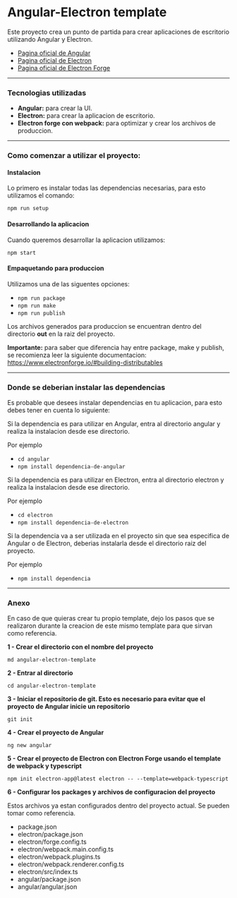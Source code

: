 # Angular-Electron template

Este proyecto crea un punto de partida para crear aplicaciones de escritorio utilizando Angular y Electron.

- [Pagina oficial de Angular](https://angular.dev/)
- [Pagina oficial de Electron](https://www.electronjs.org/)
- [Pagina oficial de Electron Forge](https://www.electronforge.io/)

---

### Tecnologias utilizadas

- **Angular:** para crear la UI.
- **Electron:** para crear la aplicacion de escritorio.
- **Electron forge con webpack:** para optimizar y crear los archivos de produccion.

---

### Como comenzar a utilizar el proyecto:

#### Instalacion

Lo primero es instalar todas las dependencias necesarias, para esto utilizamos el comando:

`npm run setup`

#### Desarrollando la aplicacion

Cuando queremos desarrollar la aplicacion utilizamos:

`npm start`

#### Empaquetando para produccion

Utilizamos una de las siguentes opciones:

- `npm run package`
- `npm run make`
- `npm run publish`

Los archivos generados para produccion se encuentran dentro del directorio **out** en la raiz del proyecto.

**Importante:** para saber que diferencia hay entre package, make y publish, se recomienza leer la siguiente documentacion: https://www.electronforge.io/#building-distributables

---

### Donde se deberian instalar las dependencias

Es probable que desees instalar dependencias en tu aplicacion, para esto debes tener en cuenta lo siguiente:

Si la dependencia es para utilizar en Angular, entra al directorio angular y realiza la instalacion desde ese directorio.

Por ejemplo

- `cd angular`
- `npm install dependencia-de-angular`

Si la dependencia es para utilizar en Electron, entra al directorio electron y realiza la instalacion desde ese directorio.

Por ejemplo

- `cd electron`
- `npm install dependencia-de-electron`

Si la dependencia va a ser utilizada en el proyecto sin que sea especifica de Angular o de Electron, deberias instalarla desde el directorio raiz del proyecto.

Por ejemplo

- `npm install dependencia`

---

### Anexo

En caso de que quieras crear tu propio template, dejo los pasos que se realizaron durante la creacion de este mismo template para que sirvan como referencia.

**1 - Crear el directorio con el nombre del proyecto**

`md angular-electron-template`

**2 - Entrar al directorio**

`cd angular-electron-template`

**3 - Iniciar el repositorio de git. Esto es necesario para evitar que el proyecto de Angular inicie un repositorio**

`git init`

**4 - Crear el proyecto de Angular**

`ng new angular`

**5 - Crear el proyecto de Electron con Electron Forge usando el template de webpack y typescript**

`npm init electron-app@latest electron -- --template=webpack-typescript`

**6 - Configurar los packages y archivos de configuracion del proyecto**

Estos archivos ya estan configurados dentro del proyecto actual. Se pueden tomar como referencia.

- package.json
- electron/package.json
- electron/forge.config.ts
- electron/webpack.main.config.ts
- electron/webpack.plugins.ts
- electron/webpack.renderer.config.ts
- electron/src/index.ts
- angular/package.json
- angular/angular.json
